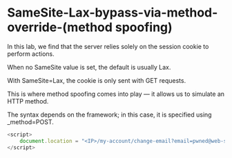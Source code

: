 # SameSite-Lax-bypass-via-method-override-(method spoofing)

In this lab, we find that the server relies solely on the session cookie to perform actions.

When no SameSite value is set, the default is usually Lax.

With SameSite=Lax, the cookie is only sent with GET requests.

This is where method spoofing comes into play — it allows us to simulate an HTTP method.

The syntax depends on the framework; in this case, it is specified using _method=POST.

```js
<script>
    document.location = "<IP>/my-account/change-email?email=pwned@web-security-academy.net&_method=POST";
</script>
```
